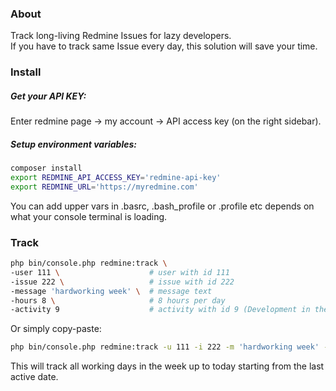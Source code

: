 ### About
Track long-living Redmine Issues for lazy developers.  
If you have to track same Issue every day, this solution will save your time.

### Install
##### Get your API KEY:
Enter redmine page -> my account -> API access key (on the right sidebar).
##### Setup environment variables: 
```bash
composer install
export REDMINE_API_ACCESS_KEY='redmine-api-key'
export REDMINE_URL='https://myredmine.com'
```
You can add upper vars in .basrc, .bash_profile or .profile etc depends on what your console terminal is loading.

### Track
```bash
php bin/console.php redmine:track \
-user 111 \                    # user with id 111  
-issue 222 \                   # issue with id 222
-message 'hardworking week' \  # message text
-hours 8 \                     # 8 hours per day
-activity 9                    # activity with id 9 (Development in the most of cases) 
```
Or simply copy-paste:
```bash
php bin/console.php redmine:track -u 111 -i 222 -m 'hardworking week' -ho 8 -a 9
```
This will track all working days in the week up to today starting from the last active date.
